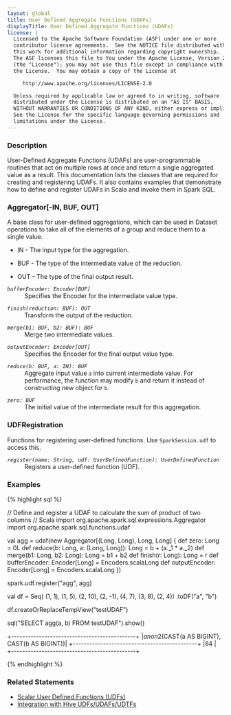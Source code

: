 ```yaml
---
layout: global
title: User Defined Aggregate Functions (UDAFs)
displayTitle: User Defined Aggregate Functions (UDAFs)
license: |
  Licensed to the Apache Software Foundation (ASF) under one or more
  contributor license agreements.  See the NOTICE file distributed with
  this work for additional information regarding copyright ownership.
  The ASF licenses this file to You under the Apache License, Version 2.0
  (the "License"); you may not use this file except in compliance with
  the License.  You may obtain a copy of the License at

     http://www.apache.org/licenses/LICENSE-2.0

  Unless required by applicable law or agreed to in writing, software
  distributed under the License is distributed on an "AS IS" BASIS,
  WITHOUT WARRANTIES OR CONDITIONS OF ANY KIND, either express or implied.
  See the License for the specific language governing permissions and
  limitations under the License.
---
```


### Description

User-Defined Aggregate Functions (UDAFs) are user-programmable routines that act on multiple rows at once and return a single aggregated value as a result. This documentation lists the classes that are required for creating and registering UDAFs. It also contains examples that demonstrate how to define and register UDAFs in Scala and invoke them in Spark SQL.

### Aggregator[-IN, BUF, OUT]

A base class for user-defined aggregations, which can be used in Dataset operations to take all of the elements of a group and reduce them to a single value.

- IN - The input type for the aggregation.

- BUF - The type of the intermediate value of the reduction.

- OUT - The type of the final output result.

<dl>
  <dt><code><em>bufferEncoder: Encoder[BUF]</em></code></dt>
  <dd>
    Specifies the Encoder for the intermediate value type.
  </dd>
</dl>


<dl>
  <dt><code><em>finish(reduction: BUF): OUT</em></code></dt>
  <dd>
    Transform the output of the reduction.
  </dd>
</dl>

<dl>
  <dt><code><em>merge(b1: BUF, b2: BUF): BUF</em></code></dt>
  <dd>
    Merge two intermediate values.
  </dd>
</dl>

<dl>
  <dt><code><em>outputEncoder: Encoder[OUT]</em></code></dt>
  <dd>
    Specifies the Encoder for the final output value type.
  </dd>
</dl>

<dl>
  <dt><code><em>reduce(b: BUF, a: IN): BUF</em></code></dt>
  <dd>
     Aggregate input value <code>a</code> into current intermediate value. For performance, the function may modify <code>b</code> and return it instead of constructing new object for <code>b</code>.
  </dd>
</dl>

<dl>
  <dt><code><em>zero: BUF</em></code></dt>
  <dd>
    The initial value of the intermediate result for this aggregation.
  </dd>
</dl>

### UDFRegistration

Functions for registering user-defined functions. Use `SparkSession.udf` to access this.

<dl>
  <dt><code><em>register(name: String, udf: UserDefinedFunction): UserDefinedFunction</em></code></dt>
  <dd>
    Registers a user-defined function (UDF).
  </dd>
</dl>

### Examples

{% highlight sql %}

// Define and register a UDAF to calculate the sum of product of two columns
// Scala
import org.apache.spark.sql.expressions.Aggregator
import org.apache.spark.sql.functions.udaf

val agg = udaf(new Aggregator[(Long, Long), Long, Long] {
  def zero: Long = 0L
  def reduce(b: Long, a: (Long, Long)): Long = b + (a._1 * a._2)
  def merge(b1: Long, b2: Long): Long = b1 + b2
  def finish(r: Long): Long = r
  def bufferEncoder: Encoder[Long] = Encoders.scalaLong
  def outputEncoder: Encoder[Long] = Encoders.scalaLong
})

spark.udf.register("agg", agg)

val df = Seq(
  (1, 1),
  (1, 5),
  (2, 10),
  (2, -1),
  (4, 7),
  (3, 8),
  (2, 4))
  .toDF("a", "b")

df.createOrReplaceTempView("testUDAF")

sql("SELECT agg(a, b) FROM testUDAF").show()

+---------------------------------------------+
|$anon$2(CAST(a AS BIGINT), CAST(b AS BIGINT))|
+---------------------------------------------+
|84                                           |
+---------------------------------------------+

{% endhighlight %}

### Related Statements
- [Scalar User Defined Functions (UDFs)](sql-ref-functions-udf-scalar.html)
- [Integration with Hive UDFs/UDAFs/UDTFs](sql-ref-functions-udf-hive.html)

